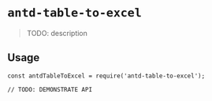 # `antd-table-to-excel`

> TODO: description

## Usage

```
const antdTableToExcel = require('antd-table-to-excel');

// TODO: DEMONSTRATE API
```
